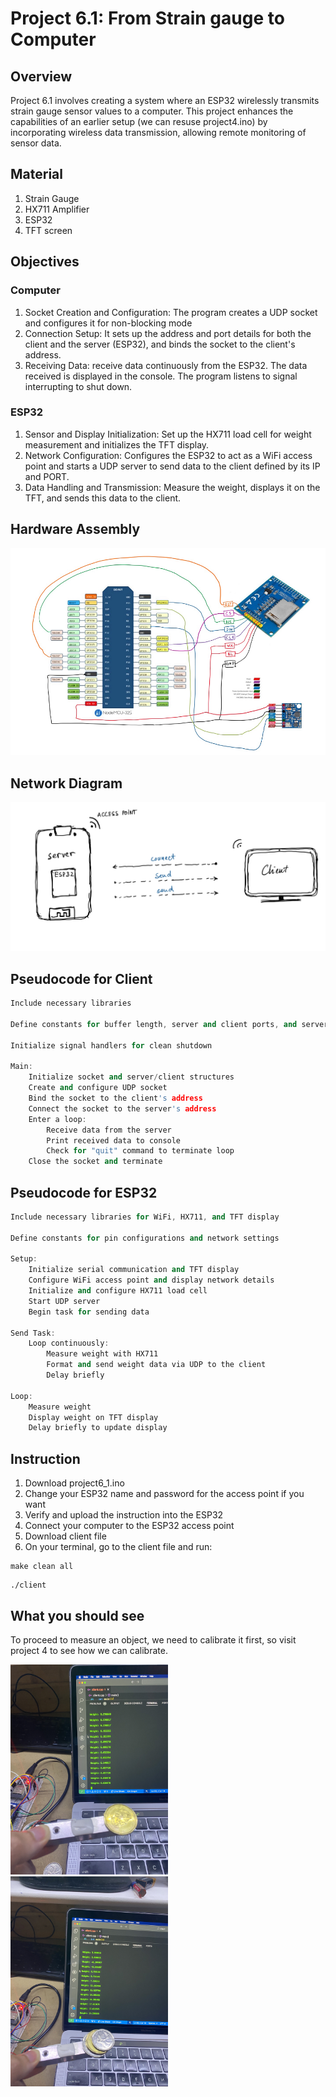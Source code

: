 # Project 6.1: From Strain gauge to Computer

## Overview

Project 6.1 involves creating a system where an ESP32 wirelessly transmits strain gauge sensor values to a computer. This project enhances the capabilities of an earlier setup (we can resuse project4.ino) by incorporating wireless data transmission, allowing remote monitoring of sensor data.

## Material

1. Strain Gauge
2. HX711 Amplifier
3. ESP32
4. TFT screen

## Objectives

### Computer

1. Socket Creation and Configuration: The program creates a UDP socket and configures it for non-blocking mode
2. Connection Setup: It sets up the address and port details for both the client and the server (ESP32), and binds the socket to the client's address.
3. Receiving Data: receive data continuously from the ESP32. The data received is displayed in the console. The program listens to signal interrupting to shut down.

### ESP32

1. Sensor and Display Initialization: Set up the HX711 load cell for weight measurement and initializes the TFT display.
2. Network Configuration: Configures the ESP32 to act as a WiFi access point and starts a UDP server to send data to the client defined by its IP and PORT.
3. Data Handling and Transmission: Measure the weight, displays it on the TFT, and sends this data to the client.

## Hardware Assembly

<img src="https://raw.githubusercontent.com/matoanbach/Starter-Kit/main/pics/p4.png">

## Network Diagram

<img src="https://raw.githubusercontent.com/matoanbach/Starter-Kit/main/pics/p6_11.jpeg">

## Pseudocode for Client

```cpp
Include necessary libraries

Define constants for buffer length, server and client ports, and server IP

Initialize signal handlers for clean shutdown

Main:
    Initialize socket and server/client structures
    Create and configure UDP socket
    Bind the socket to the client's address
    Connect the socket to the server's address
    Enter a loop:
        Receive data from the server
        Print received data to console
        Check for "quit" command to terminate loop
    Close the socket and terminate

```

## Pseudocode for ESP32

```cpp
Include necessary libraries for WiFi, HX711, and TFT display

Define constants for pin configurations and network settings

Setup:
    Initialize serial communication and TFT display
    Configure WiFi access point and display network details
    Initialize and configure HX711 load cell
    Start UDP server
    Begin task for sending data

Send Task:
    Loop continuously:
        Measure weight with HX711
        Format and send weight data via UDP to the client
        Delay briefly

Loop:
    Measure weight
    Display weight on TFT display
    Delay briefly to update display

```

## Instruction

1. Download project6_1.ino
2. Change your ESP32 name and password for the access point if you want
3. Verify and upload the instruction into the ESP32
4. Connect your computer to the ESP32 access point
5. Download client file
6. On your terminal, go to the client file and run:

```console
make clean all
```

```console
./client
```

## What you should see
To proceed to measure an object, we need to calibrate it first, so visit project 4 to see how we can calibrate. 

<img src="https://raw.githubusercontent.com/matoanbach/Starter-Kit/main/pics/p6_12.jpeg" width="50%">

<img src="https://raw.githubusercontent.com/matoanbach/Starter-Kit/main/pics/p6_13.jpeg" width="50%">
